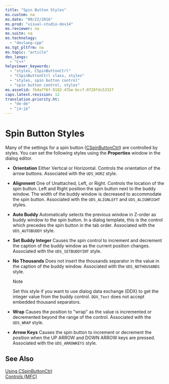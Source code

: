 ```yaml
---
title: "Spin Button Styles"
ms.custom: na
ms.date: "09/22/2016"
ms.prod: "visual-studio-dev14"
ms.reviewer: na
ms.suite: na
ms.technology: 
  - "devlang-cpp"
ms.tgt_pltfrm: na
ms.topic: "article"
dev_langs: 
  - "C++"
helpviewer_keywords: 
  - "styles, CSpinButtonCtrl"
  - "CSpinButtonCtrl class, styles"
  - "styles, spin button control"
  - "spin button control, styles"
ms.assetid: fb4a7f6f-9182-47be-bccf-0728fdc5332f
caps.latest.revision: 12
translation.priority.ht: 
  - "de-de"
  - "ja-jp"
---
```

# Spin Button Styles
Many of the settings for a spin button ([CSpinButtonCtrl](../vs140/cspinbuttonctrl-class.md)) are controlled by styles. You can set the following styles using the **Properties** window in the dialog editor.  
  
-   **Orientation** Either Vertical or Horizontal. Controls the orientation of the arrow buttons. Associated with the `UDS_HORZ` style.  
  
-   **Alignment** One of Unattached, Left, or Right. Controls the location of the spin button. Left and Right position the spin button next to the buddy window. The width of the buddy window is decreased to accommodate the spin button. Associated with the `UDS_ALIGNLEFT` and `UDS_ALIGNRIGHT` styles.  
  
-   **Auto Buddy** Automatically selects the previous window in Z-order as buddy window to the spin button. In a dialog template, this is the control which precedes the spin button in the tab order. Associated with the `UDS_AUTOBUDDY` style.  
  
-   **Set Buddy Integer** Causes the spin control to increment and decrement the caption of the buddy window as the current position changes. Associated with the `UDS_SETBUDDYINT` style.  
  
-   **No Thousands** Does not insert the thousands separator in the value in the caption of the buddy window. Associated with the `UDS_NOTHOUSANDS` style.  
  
    > [!NOTE]
    >  Set this style if you want to use dialog data exchange (DDX) to get the integer value from the buddy control. `DDX_Text` does not accept embedded thousand separators.  
  
-   **Wrap** Causes the position to "wrap" as the value is incremented or decremented beyond the range of the control. Associated with the `UDS_WRAP` style.  
  
-   **Arrow Keys** Causes the spin button to increment or decrement the position when the UP ARROW and DOWN ARROW keys are pressed. Associated with the `UDS_ARROWKEYS` style.  
  
## See Also  
 [Using CSpinButtonCtrl](../vs140/using-cspinbuttonctrl.md)   
 [Controls (MFC)](../vs140/controls--mfc-.md)
